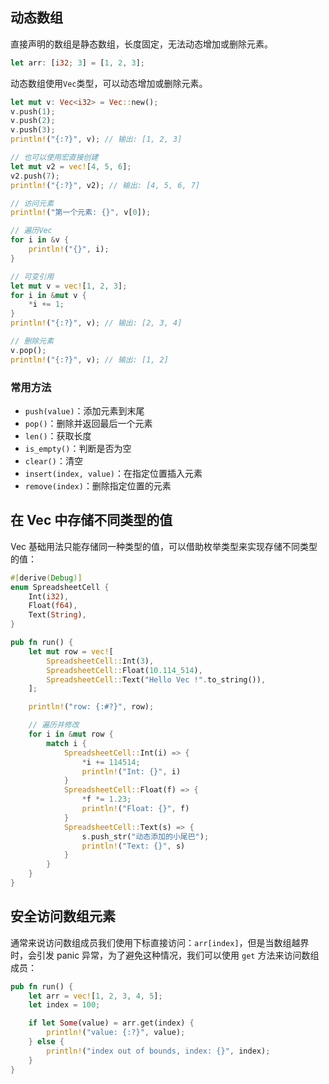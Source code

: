 ## 动态数组

直接声明的数组是静态数组，长度固定，无法动态增加或删除元素。

```rust
let arr: [i32; 3] = [1, 2, 3];
```

动态数组使用`Vec`类型，可以动态增加或删除元素。

```rust
let mut v: Vec<i32> = Vec::new();
v.push(1);
v.push(2);
v.push(3);
println!("{:?}", v); // 输出: [1, 2, 3]

// 也可以使用宏直接创建
let mut v2 = vec![4, 5, 6];
v2.push(7);
println!("{:?}", v2); // 输出: [4, 5, 6, 7]

// 访问元素
println!("第一个元素: {}", v[0]);

// 遍历Vec
for i in &v {
    println!("{}", i);
}

// 可变引用
let mut v = vec![1, 2, 3];
for i in &mut v {
    *i += 1;
}
println!("{:?}", v); // 输出: [2, 3, 4]

// 删除元素
v.pop();
println!("{:?}", v); // 输出: [1, 2]
```

### 常用方法

- `push(value)`：添加元素到末尾
- `pop()`：删除并返回最后一个元素
- `len()`：获取长度
- `is_empty()`：判断是否为空
- `clear()`：清空
- `insert(index, value)`：在指定位置插入元素
- `remove(index)`：删除指定位置的元素

## 在 Vec 中存储不同类型的值

Vec 基础用法只能存储同一种类型的值，可以借助枚举类型来实现存储不同类型的值：

```rust
#[derive(Debug)]
enum SpreadsheetCell {
    Int(i32),
    Float(f64),
    Text(String),
}

pub fn run() {
    let mut row = vec![
        SpreadsheetCell::Int(3),
        SpreadsheetCell::Float(10.114_514),
        SpreadsheetCell::Text("Hello Vec !".to_string()),
    ];

    println!("row: {:#?}", row);

    // 遍历并修改
    for i in &mut row {
        match i {
            SpreadsheetCell::Int(i) => {
                *i += 114514;
                println!("Int: {}", i)
            }
            SpreadsheetCell::Float(f) => {
                *f *= 1.23;
                println!("Float: {}", f)
            }
            SpreadsheetCell::Text(s) => {
                s.push_str("动态添加的小尾巴");
                println!("Text: {}", s)
            }
        }
    }
}
```

## 安全访问数组元素

通常来说访问数组成员我们使用下标直接访问：`arr[index]`，但是当数组越界时，会引发 panic 异常，为了避免这种情况，我们可以使用 `get` 方法来访问数组成员：

```rust
pub fn run() {
    let arr = vec![1, 2, 3, 4, 5];
    let index = 100;

    if let Some(value) = arr.get(index) {
        println!("value: {:?}", value);
    } else {
        println!("index out of bounds, index: {}", index);
    }
}
```
